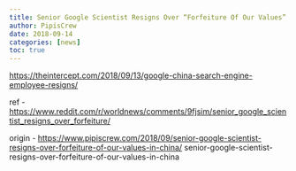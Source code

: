 ```yaml
---
title: Senior Google Scientist Resigns Over “Forfeiture Of Our Values” In China
author: PipisCrew
date: 2018-09-14
categories: [news]
toc: true
---
```


https://theintercept.com/2018/09/13/google-china-search-engine-employee-resigns/

ref - https://www.reddit.com/r/worldnews/comments/9fjsim/senior_google_scientist_resigns_over_forfeiture/

origin - https://www.pipiscrew.com/2018/09/senior-google-scientist-resigns-over-forfeiture-of-our-values-in-china/ senior-google-scientist-resigns-over-forfeiture-of-our-values-in-china